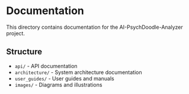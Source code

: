 # Documentation

This directory contains documentation for the AI-PsychDoodle-Analyzer project.

## Structure

- `api/` - API documentation
- `architecture/` - System architecture documentation
- `user_guides/` - User guides and manuals
- `images/` - Diagrams and illustrations
